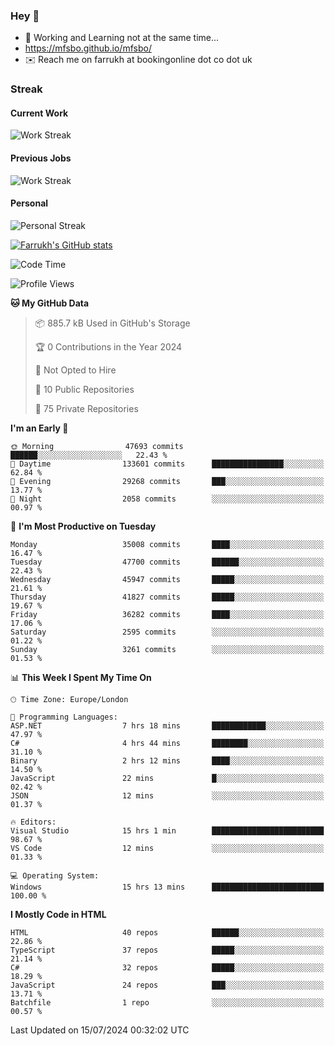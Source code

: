 ### Hey 👋

- 🏃 Working and Learning not at the same time...
- https://mfsbo.github.io/mfsbo/
- ✉️ Reach me on farrukh at bookingonline dot co dot uk

### Streak
#### Current Work
![Work Streak](https://streak-stats.demolab.com/?user=mfsbo)
#### Previous Jobs
![Work Streak](https://streak-stats.demolab.com/?user=farrukhcw)
#### Personal
![Personal Streak](https://streak-stats.demolab.com/?user=farrukhsubhani)

[![Farrukh's GitHub stats](https://github-readme-stats.vercel.app/api?username=mfsbo&hide=stars&count_private=true)](https://github.com/mfsbo/)

<!--START_SECTION:waka-->
![Code Time](http://img.shields.io/badge/Code%20Time-667%20hrs%204%20mins-blue)

![Profile Views](http://img.shields.io/badge/Profile%20Views-0-blue)

**🐱 My GitHub Data** 

> 📦 885.7 kB Used in GitHub's Storage 
 > 
> 🏆 0 Contributions in the Year 2024
 > 
> 🚫 Not Opted to Hire
 > 
> 📜 10 Public Repositories 
 > 
> 🔑 75 Private Repositories 
 > 
**I'm an Early 🐤** 

```text
🌞 Morning                47693 commits       ██████░░░░░░░░░░░░░░░░░░░   22.43 % 
🌆 Daytime                133601 commits      ████████████████░░░░░░░░░   62.84 % 
🌃 Evening                29268 commits       ███░░░░░░░░░░░░░░░░░░░░░░   13.77 % 
🌙 Night                  2058 commits        ░░░░░░░░░░░░░░░░░░░░░░░░░   00.97 % 
```
📅 **I'm Most Productive on Tuesday** 

```text
Monday                   35008 commits       ████░░░░░░░░░░░░░░░░░░░░░   16.47 % 
Tuesday                  47700 commits       ██████░░░░░░░░░░░░░░░░░░░   22.43 % 
Wednesday                45947 commits       █████░░░░░░░░░░░░░░░░░░░░   21.61 % 
Thursday                 41827 commits       █████░░░░░░░░░░░░░░░░░░░░   19.67 % 
Friday                   36282 commits       ████░░░░░░░░░░░░░░░░░░░░░   17.06 % 
Saturday                 2595 commits        ░░░░░░░░░░░░░░░░░░░░░░░░░   01.22 % 
Sunday                   3261 commits        ░░░░░░░░░░░░░░░░░░░░░░░░░   01.53 % 
```


📊 **This Week I Spent My Time On** 

```text
🕑︎ Time Zone: Europe/London

💬 Programming Languages: 
ASP.NET                  7 hrs 18 mins       ████████████░░░░░░░░░░░░░   47.97 % 
C#                       4 hrs 44 mins       ████████░░░░░░░░░░░░░░░░░   31.10 % 
Binary                   2 hrs 12 mins       ████░░░░░░░░░░░░░░░░░░░░░   14.50 % 
JavaScript               22 mins             █░░░░░░░░░░░░░░░░░░░░░░░░   02.42 % 
JSON                     12 mins             ░░░░░░░░░░░░░░░░░░░░░░░░░   01.37 % 

🔥 Editors: 
Visual Studio            15 hrs 1 min        █████████████████████████   98.67 % 
VS Code                  12 mins             ░░░░░░░░░░░░░░░░░░░░░░░░░   01.33 % 

💻 Operating System: 
Windows                  15 hrs 13 mins      █████████████████████████   100.00 % 
```

**I Mostly Code in HTML** 

```text
HTML                     40 repos            ██████░░░░░░░░░░░░░░░░░░░   22.86 % 
TypeScript               37 repos            █████░░░░░░░░░░░░░░░░░░░░   21.14 % 
C#                       32 repos            █████░░░░░░░░░░░░░░░░░░░░   18.29 % 
JavaScript               24 repos            ███░░░░░░░░░░░░░░░░░░░░░░   13.71 % 
Batchfile                1 repo              ░░░░░░░░░░░░░░░░░░░░░░░░░   00.57 % 
```




 Last Updated on 15/07/2024 00:32:02 UTC
<!--END_SECTION:waka-->
<!--
**mfsbo/mfsbo** is a ✨ _special_ ✨ repository because its `README.md` (this file) appears on your GitHub profile.

Here are some ideas to get you started:

- 🔭 I’m currently working on ...
- 🌱 I’m currently learning ...
- 👯 I’m looking to collaborate on ...
- 🤔 I’m looking for help with ...
- 💬 Ask me about ...
- 📫 How to reach me: ...
- 😄 Pronouns: ...
- ⚡ Fun fact: ...
-->
